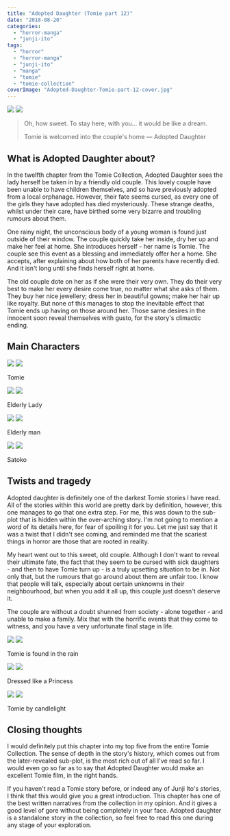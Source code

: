 ```yaml
---
title: "Adopted Daughter (Tomie part 12)"
date: "2018-08-20"
categories: 
  - "horror-manga"
  - "junji-ito"
tags: 
  - "horror"
  - "horror-manga"
  - "junji-ito"
  - "manga"
  - "tomie"
  - "tomie-collection"
coverImage: "Adopted-Daughter-Tomie-part-12-cover.jpg"
---
```


[![](images/Adopted-Daughter-Tomie-part-12-cover.jpg)](images/Adopted-Daughter-Tomie-part-12-cover.jpg)
[![](images/Adopted-Daughter-Tomie-part-12-cover.jpg)](images/Adopted-Daughter-Tomie-part-12-cover.jpg)

> Oh, how sweet. To stay here, with you... it would be like a dream.
> 
> Tomie is welcomed into the couple's home — Adopted Daughter

## What is Adopted Daughter about?

In the twelfth chapter from the Tomie Collection, Adopted Daughter sees the lady herself be taken in by a friendly old couple. This lovely couple have been unable to have children themselves, and so have previously adopted from a local orphanage. However, their fate seems cursed, as every one of the girls they have adopted has died mysteriously. These strange deaths, whilst under their care, have birthed some very bizarre and troubling rumours about them.

One rainy night, the unconscious body of a young woman is found just outside of their window. The couple quickly take her inside, dry her up and make her feel at home. She introduces herself - her name is Tomie. The couple see this event as a blessing and immediately offer her a home. She accepts, after explaining about how both of her parents have recently died. And it isn't long until she finds herself right at home.

The old couple dote on her as if she were their very own. They do their very best to make her every desire come true, no matter what she asks of them. They buy her nice jewellery; dress her in beautiful gowns; make her hair up like royalty. But none of this manages to stop the inevitable effect that Tomie ends up having on those around her. Those same desires in the innocent soon reveal themselves with gusto, for the story's climactic ending.

## Main Characters

[![](images/Tomie-5.jpg)](images/Tomie-5.jpg)
[![](images/Tomie-5.jpg)](images/Tomie-5.jpg)

Tomie

[![](images/Elderly-Lady.jpg)](images/Elderly-Lady.jpg)
[![](images/Elderly-Lady.jpg)](images/Elderly-Lady.jpg)

Elderly Lady

[![](images/Elderly-man.jpg)](images/Elderly-man.jpg)
[![](images/Elderly-man.jpg)](images/Elderly-man.jpg)

Elderly man

[![](images/Satoko.jpg)](images/Satoko.jpg)
[![](images/Satoko.jpg)](images/Satoko.jpg)

Satoko

## Twists and tragedy

Adopted daughter is definitely one of the darkest Tomie stories I have read. All of the stories within this world are pretty dark by definition, however, this one manages to go that one extra step. For me, this was down to the sub-plot that is hidden within the over-arching story. I'm not going to mention a word of its details here, for fear of spoiling it for you. Let me just say that it was a twist that I didn't see coming, and reminded me that the scariest things in horror are those that are rooted in reality.

My heart went out to this sweet, old couple. Although I don't want to reveal their ultimate fate, the fact that they seem to be cursed with sick daughters - and then to have Tomie turn up - is a truly upsetting situation to be in. Not only that, but the rumours that go around about them are unfair too. I know that people will talk, especially about certain unknowns in their neighbourhood, but when you add it all up, this couple just doesn't deserve it.

The couple are without a doubt shunned from society - alone together - and unable to make a family. Mix that with the horrific events that they come to witness, and you have a very unfortunate final stage in life.

[![](images/Tomie-is-found-in-the-rain.jpg)](images/Tomie-is-found-in-the-rain.jpg)
[![](images/Tomie-is-found-in-the-rain.jpg)](images/Tomie-is-found-in-the-rain.jpg)

Tomie is found in the rain

[![](images/Dressed-like-a-Princess.jpg)](images/Dressed-like-a-Princess.jpg)
[![](images/Dressed-like-a-Princess.jpg)](images/Dressed-like-a-Princess.jpg)

Dressed like a Princess

[![](images/Tomie-by-candlelight.jpg)](images/Tomie-by-candlelight.jpg)
[![](images/Tomie-by-candlelight.jpg)](images/Tomie-by-candlelight.jpg)

Tomie by candlelight

## Closing thoughts

I would definitely put this chapter into my top five from the entire Tomie Collection. The sense of depth in the story's history, which comes out from the later-revealed sub-plot, is the most rich out of all I've read so far. I would even go so far as to say that Adopted Daughter would make an excellent Tomie film, in the right hands.

If you haven't read a Tomie story before, or indeed any of Junji Ito's stories, I think that this would give you a great introduction. This chapter has one of the best written narratives from the collection in my opinion. And it gives a good level of gore without being completely in your face. Adopted daughter is a standalone story in the collection, so feel free to read this one during any stage of your exploration.
